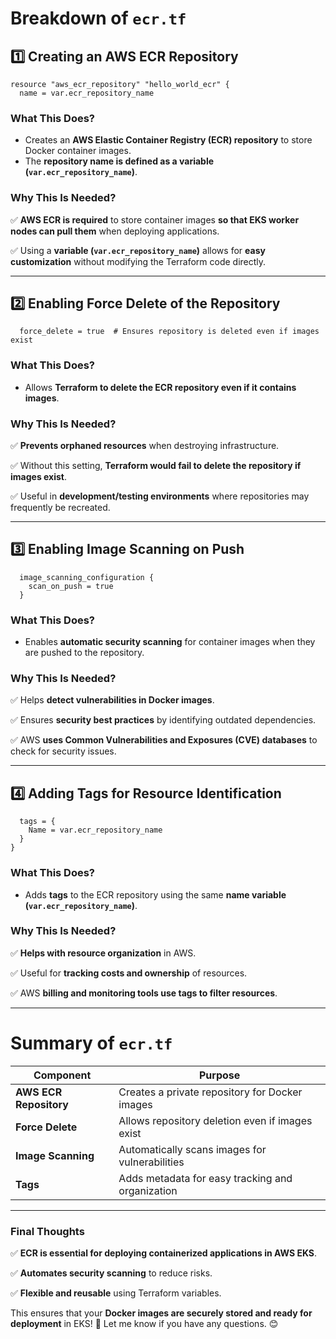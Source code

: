 
# **Breakdown of `ecr.tf`**

## **1️⃣ Creating an AWS ECR Repository**
```hcl
resource "aws_ecr_repository" "hello_world_ecr" {
  name = var.ecr_repository_name
```
### **What This Does?**
- Creates an **AWS Elastic Container Registry (ECR) repository** to store Docker container images.
- The **repository name is defined as a variable (`var.ecr_repository_name`)**.

### **Why This Is Needed?**
✅ **AWS ECR is required** to store container images **so that EKS worker nodes can pull them** when deploying applications.

✅ Using a **variable (`var.ecr_repository_name`)** allows for **easy customization** without modifying the Terraform code directly.

---

## **2️⃣ Enabling Force Delete of the Repository**
```hcl
  force_delete = true  # Ensures repository is deleted even if images exist
```
### **What This Does?**
- Allows **Terraform to delete the ECR repository even if it contains images**.

### **Why This Is Needed?**
✅ **Prevents orphaned resources** when destroying infrastructure.

✅ Without this setting, **Terraform would fail to delete the repository if images exist**.

✅ Useful in **development/testing environments** where repositories may frequently be recreated.

---

## **3️⃣ Enabling Image Scanning on Push**
```hcl
  image_scanning_configuration {
    scan_on_push = true
  }
```
### **What This Does?**
- Enables **automatic security scanning** for container images when they are pushed to the repository.

### **Why This Is Needed?**
✅ Helps **detect vulnerabilities in Docker images**.

✅ Ensures **security best practices** by identifying outdated dependencies.

✅ AWS **uses Common Vulnerabilities and Exposures (CVE) databases** to check for security issues.

---

## **4️⃣ Adding Tags for Resource Identification**
```hcl
  tags = {
    Name = var.ecr_repository_name
  }
}
```
### **What This Does?**
- Adds **tags** to the ECR repository using the same **name variable (`var.ecr_repository_name`)**.

### **Why This Is Needed?**
✅ **Helps with resource organization** in AWS.

✅ Useful for **tracking costs and ownership** of resources.

✅ AWS **billing and monitoring tools use tags to filter resources**.

---

# **Summary of `ecr.tf`**
| **Component** | **Purpose** |
|--------------|------------|
| **AWS ECR Repository** | Creates a private repository for Docker images |
| **Force Delete** | Allows repository deletion even if images exist |
| **Image Scanning** | Automatically scans images for vulnerabilities |
| **Tags** | Adds metadata for easy tracking and organization |

---

### **Final Thoughts**
✅ **ECR is essential for deploying containerized applications in AWS EKS**.

✅ **Automates security scanning** to reduce risks.

✅ **Flexible and reusable** using Terraform variables.

This ensures that your **Docker images are securely stored and ready for deployment** in EKS! 🚀 Let me know if you have any questions. 😊